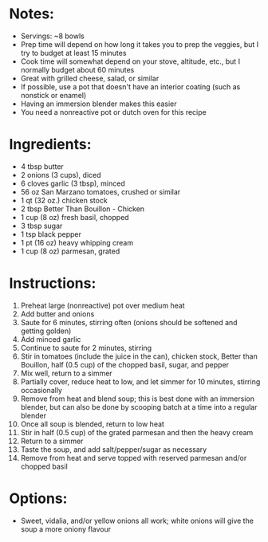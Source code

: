 # Notes: 
- Servings: ~8 bowls
- Prep time will depend on how long it takes you to prep the veggies, but I try to budget at least 15 minutes
- Cook time will somewhat depend on your stove, altitude, etc., but I normally budget about 60 minutes
- Great with grilled cheese, salad, or similar
- If possible, use a pot that doesn't have an interior coating (such as nonstick or enamel)
- Having an immersion blender makes this easier
- You need a nonreactive pot or dutch oven for this recipe

# Ingredients:
- 4 tbsp butter
- 2 onions (3 cups), diced 
- 6 cloves garlic (3 tbsp), minced
- 56 oz San Marzano tomatoes, crushed or similar 
- 1 qt (32 oz.) chicken stock
- 2 tbsp Better Than Bouillon - Chicken
- 1 cup (8 oz) fresh basil, chopped
- 3 tbsp sugar
- 1 tsp black pepper
- 1 pt (16 oz) heavy whipping cream
- 1 cup (8 oz) parmesan, grated

# Instructions:
1. Preheat large (nonreactive) pot over medium heat
2. Add butter and onions
3. Saute for 6 minutes, stirring often (onions should be softened and getting golden)
4. Add minced garlic
5. Continue to saute for 2 minutes, stirring
6. Stir in tomatoes (include the juice in the can), chicken stock, Better than Bouillon, half (0.5 cup) of the chopped basil, sugar, and pepper
7. Mix well, return to a simmer
8. Partially cover, reduce heat to low, and let simmer for 10 minutes, stirring occasionally
9. Remove from heat and blend soup; this is best done with an immersion blender, but can also be done by scooping batch at a time into a regular blender
10. Once all soup is blended, return to low heat
11. Stir in half (0.5 cup) of the grated parmesan and then the heavy cream
12. Return to a simmer
13. Taste the soup, and add salt/pepper/sugar as necessary
14. Remove from heat and serve topped with reserved parmesan and/or chopped basil

# Options:
- Sweet, vidalia, and/or yellow onions all work; white onions will give the soup a more oniony flavour